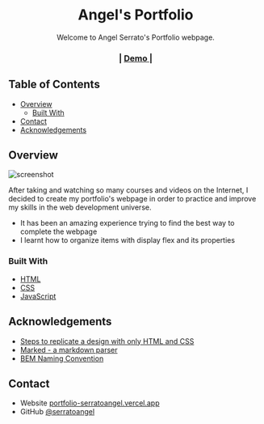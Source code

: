 <h1 align="center">Angel's Portfolio</h1>

<div align="center">
   Welcome to Angel Serrato's Portfolio webpage.
</div>

<div align="center">
  <h3>
    <span> | </span>
    <a href="https://portfolio-serratoangel.vercel.app/">
      Demo
    </a>
    <span> | </span>
  </h3>
</div>

## Table of Contents

- [Overview](#overview)
  - [Built With](#built-with)
- [Contact](#contact)
- [Acknowledgements](#acknowledgements)

## Overview

![screenshot]()

After taking and watching so many courses and videos on the Internet, I decided to create my portfolio's webpage in order to practice and improve my skills in the web development universe.

- It has been an amazing experience trying to find the best way to complete the webpage
- I learnt how to organize items with display flex and its properties

### Built With

- [HTML](https://developer.mozilla.org/en-US/docs/Web/HTML)
- [CSS](https://developer.mozilla.org/en-US/docs/Web/CSS)
- [JavaScript](https://developer.mozilla.org/en-US/docs/Web/JavaScript)

## Acknowledgements

- [Steps to replicate a design with only HTML and CSS](https://devchallenges-blogs.web.app/how-to-replicate-design/)
- [Marked - a markdown parser](https://github.com/chjj/marked)
- [BEM Naming Convention](http://getbem.com/naming/)

## Contact

- Website [portfolio-serratoangel.vercel.app](https://portfolio-serratoangel.vercel.app/)
- GitHub [@serratoangel](https://github.com/serratoangel)